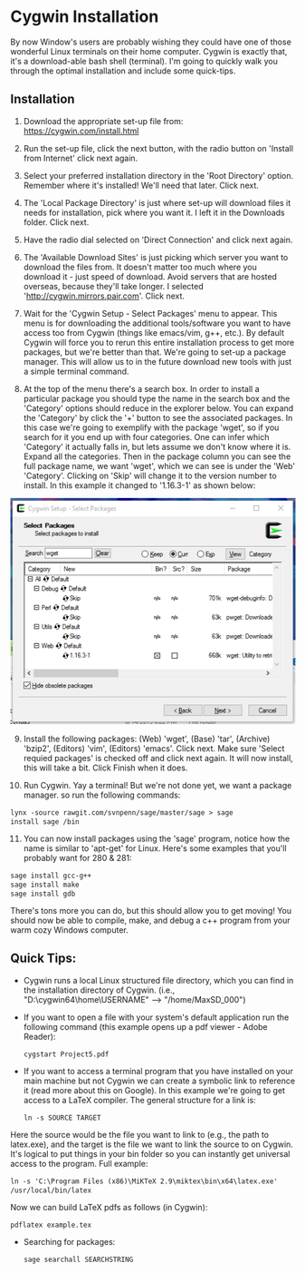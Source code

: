 # Cygwin Installation
By now Window's users are probably wishing they could have one of those wonderful Linux terminals on their home computer. Cygwin is exactly that, it's a download-able bash shell (terminal). I'm going to quickly walk you through the optimal installation and include some quick-tips.

## Installation

1. Download the appropriate set-up file from: https://cygwin.com/install.html

2. Run the set-up file, click the next button, with the radio button on 'Install from Internet' click next again.

3. Select your preferred installation directory in the 'Root Directory' option. Remember where it's installed! We'll need that later. Click next.

4. The 'Local Package Directory' is just where set-up will download files it needs for installation, pick where you want it. I left it in the Downloads folder. Click next.

5. Have the radio dial selected on 'Direct Connection' and click next again.

6. The 'Available Download Sites' is just picking which server you want to download the files from. It doesn't matter too much where you download it - just speed of download. Avoid servers that are hosted overseas, because they'll take longer. I selected 'http://cygwin.mirrors.pair.com'. Click next.

7. Wait for the 'Cygwin Setup - Select Packages' menu to appear. This menu is for downloading the additional tools/software you want to have access too from Cygwin (things like emacs/vim, g++, etc.). By default Cygwin will force you to rerun this entire installation process to get more packages, but we're better than that. We're going to set-up a package manager. This will allow us to in the future download new tools with just a simple terminal command.

8. At the top of the menu there's a search box. In order to install a particular package you should type the name in the search box and the 'Category' options should reduce in the explorer below. You can expand the 'Category' by click the '+' button to see the associated packages. In this case we're going to exemplify with the package 'wget', so if you search for it you end up with four categories. One can infer which 'Category' it actually falls in, but lets assume we don't know where it is. Expand all the categories. Then in the package column you can see the full package name, we want 'wget', which we can see is under the 'Web' 'Category'. Clicking on 'Skip' will change it to the version number to install. In this example it changed to '1.16.3-1' as shown below:

![Package Skipping Example](res/png/packages.png)

9. Install the following packages: (Web) 'wget', (Base) 'tar', (Archive) 'bzip2', (Editors) 'vim', (Editors) 'emacs'. Click next. Make sure 'Select requied packages' is checked off and click next again. It will now install, this will take a bit. Click Finish when it does.

10. Run Cygwin. Yay a terminal! But we're not done yet, we want a package manager. so run the following commands:
  ```
  lynx -source rawgit.com/svnpenn/sage/master/sage > sage
  install sage /bin
  ```
11. You can now install packages using the 'sage' program, notice how the name is similar to 'apt-get' for Linux. Here's some examples that you'll probably want for 280 & 281:

  ```
  sage install gcc-g++
  sage install make
  sage install gdb
  ```

There's tons more you can do, but this should allow you to get moving! You should now be able to compile, make, and debug a c++ program from your warm cozy Windows computer.


## Quick Tips:
- Cygwin runs a local Linux structured file directory, which you can find in the installation directory of Cygwin. (i.e., "D:\cygwin64\home\USERNAME\" --> "/home/MaxSD_000")

- If you want to open a file with your system's default application run the following command (this example opens up a pdf viewer - Adobe Reader):
  ```
  cygstart Project5.pdf
  ```

- If you want to access a terminal program that you have installed on your main machine but not Cygwin we can create a symbolic link to reference it (read more about this on Google). In this example we're going to get access to a LaTeX compiler. The general structure for a link is:
  ```
  ln -s SOURCE TARGET
  ```
Here the source would be the file you want to link to (e.g., the path to latex.exe), and the target is the file we want to link the source to on Cygwin. It's logical to put things in your bin folder so you can instantly get universal access to the program. Full example:
  ```
  ln -s 'C:\Program Files (x86)\MiKTeX 2.9\miktex\bin\x64\latex.exe'  /usr/local/bin/latex
  ```
Now we can build LaTeX pdfs as follows (in Cygwin):
  ```
  pdflatex example.tex
  ```

- Searching for packages:
  ```
  sage searchall SEARCHSTRING
  ```
